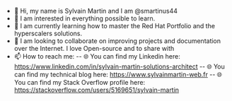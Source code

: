 - 👋 Hi, my name is Sylvain Martin and I am @smartinus44
- 👀 I am interested in everything possible to learn.
- 🌱 I am currently learning how to master the Red Hat Portfolio and the hyperscalers solutions.
- 💞️ I am looking to collaborate on improving projects and documentation over the Internet. I love Open-source and to share with 
- 📫 How to reach me: 
-- :globe_with_meridians: You can find my Linkedin here: https://www.linkedin.com/in/sylvain-martin-solutions-architect
-- :globe_with_meridians: You can find my technical blog here: https://www.sylvainmartin-web.fr
-- :globe_with_meridians: You can find my Stack Overflow profile here: https://stackoverflow.com/users/5169651/sylvain-martin

<!---
smartinus44/smartinus44 is a ✨ special ✨ repository because its `README.md` (this file) appears on your GitHub profile.
You can click the Preview link to take a look at your changes.
--->
